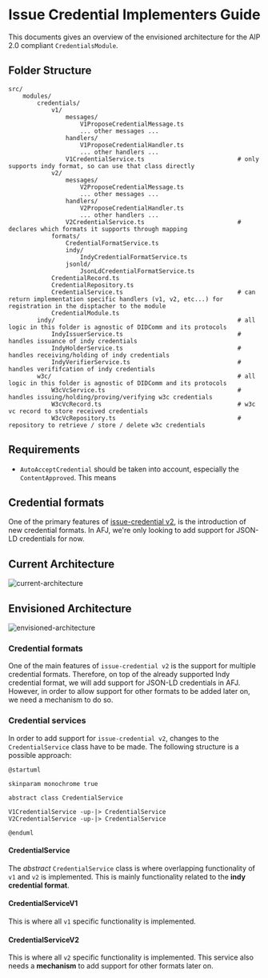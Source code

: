 # Issue Credential Implementers Guide

This documents gives an overview of the envisioned architecture for the AIP 2.0 compliant `CredentialsModule`.


## Folder Structure

```
src/
    modules/
        credentials/
            v1/
                messages/
                    V1ProposeCredentialMessage.ts
                    ... other messages ...
                handlers/
                    V1ProposeCredentialHandler.ts
                    ... other handlers ...
                V1CredentialService.ts                          # only supports indy format, so can use that class directly
            v2/
                messages/
                    V2ProposeCredentialMessage.ts
                    ... other messages ...
                handlers/
                    V2ProposeCredentialHandler.ts
                    ... other handlers ...
                V2CredentialService.ts                          # declares which formats it supports through mapping
            formats/
                CredentialFormatService.ts
                indy/
                    IndyCredentialFormatService.ts
                jsonld/
                    JsonLdCredentialFormatService.ts
            CredentialRecord.ts
            CredentialRepository.ts
            CredentialService.ts                                # can return implementation specific handlers (v1, v2, etc...) for registration in the disptacher to the module
            CredentialModule.ts
        indy/                                                   # all logic in this folder is agnostic of DIDComm and its protocols        
            IndyIssuerService.ts                                # handles issuance of indy credentials
            IndyHolderService.ts                                # handles receiving/holding of indy credentials
            IndyVerifierService.ts                              # handles verififcation of indy credentials
        w3c/                                                    # all logic in this folder is agnostic of DIDComm and its protocols      
            W3cVcService.ts                                     # handles issuing/holding/proving/verifying w3c credentials
            W3cVcRecord.ts                                      # w3c vc record to store received credentials
            W3cVcRepository.ts                                  # repository to retrieve / store / delete w3c credentials
```


## Requirements

- `AutoAcceptCredential` should be taken into account, especially the `ContentApproved`. This means 


## Credential formats

One of the primary features of [issue-credential v2](https://github.com/hyperledger/aries-rfcs/blob/main/features/0453-issue-credential-v2/README.md), is the introduction of new credential formats. In AFJ, we're only looking to add support for JSON-LD credentials for now.

## Current Architecture

![current-architecture](https://www.plantuml.com/plantuml/png/VP9BRiCm34JtF0MHJLQ-GX6WcmP8Dyq9L8brXCYYGL4jZ21thuquy2U2jvet96UWGr8Zcfi0aAu-jaPCWwsnLrFJMRj0A6JLn3hGd6Wuihq8DuGgkPUKMrJ6RrRb1fqVN9uZm3WBTv_iSZ_kP3gI7Tu0qGQJ4huBEOhgJNWGS9-PpYI_tcwwHcHIECR7yhLo8bUJh5-FqNKV75nPEQQK9sL-sXUrdBooT5lNJTHWteyb20KpN9XWdHwhwgqGheoz98Nzix3IXgTM1VhHeh_0Ygyl0xmihm0w_eizzrhdDhiik0JdHIEpGW4E55t_T_y1 'current-architecture')

## Envisioned Architecture

![envisioned-architecture](https://www.plantuml.com/plantuml/png/bPOzRzim48Pt_WeYYoODRVOWGOoYGPmb1fAkP-bY4vP8uKYrCDB-zv8GPP8IfIIRpNlkaoyFkjK6oFHjmvW-2Ta1GSixg4vmm9qvDyW9AmFoq604j4ggwaYgHMweHyQCwhXHVA-CKIslXNCIIZBcG_6h9rNtDjeMpaXN_9rnNZMWDRydh54Q0Sr0i7-HqmxfjwWIBzXhGr2PoD5J8QIISiW_jMonFY2Df_Quy8O7MPzVDiz9LRyk_vnrjtcC-3iIgE_q2MY88gH1UWDRgcD_ggOEQT8iDiwIUNS4ctOhzWGkV8hbyZnetQ_aMJ9FygHOvcAywUNRYksxSmpL1U27eXPCCih9qLR84zORCE0DIQGmpzdnK7Ye-FNw_j95hA9dx9GMHj5vJNw1Siw5rojX0qv9cas5oilo9YF2F3PJ92j6RUSoZBQomJUJzS-m90v71wSYBtW6hTKVQScvLZ-Y9rfX6P7mik_Al-kZkQXc6Svrs2SJZowC1LcDSqY2Uc5DbURdcqFpdKMJy5osfwzXS_t7tSokQiawleRm-s8Ujbd6C2wsp6Gy4R-fOYuOorbeTN4jUcMtOR4QB3YwPVrPTcZ_CtIyrdtXYUAJmjEti4YlRjjYrVn1kmliGhiPEccNiLkKjVqI-0y0 'envisioned-architecture')

### Credential formats

One of the main features of `issue-credential v2` is the support for multiple credential formats. Therefore, on top of the already supported Indy credential format, we will add support for JSON-LD credentials in AFJ. However, in order to allow support for other formats to be added later on, we need a mechanism to do so.

<!-- TODO -->

### Credential services

In order to add support for `issue-credential v2`, changes to the `CredentialService` class have to be made. The following structure is a possible approach:

```puml
@startuml

skinparam monochrome true

abstract class CredentialService

V1CredentialService -up-|> CredentialService
V2CredentialService -up-|> CredentialService

@enduml
```

#### CredentialService

The _abstract_ `CredentialService` class is where overlapping functionality of `v1` and `v2` is implemented. This is mainly functionality related to the **indy credential format**.

#### CredentialServiceV1

This is where all `v1` specific functionality is implemented.

#### CredentialServiceV2

This is where all `v2` specific functionality is implemented. This service also needs a **mechanism** to add support for other formats later on.
